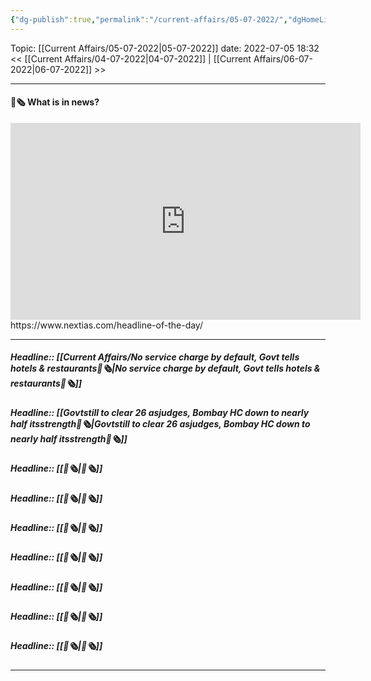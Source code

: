 ```yaml
---
{"dg-publish":true,"permalink":"/current-affairs/05-07-2022/","dgHomeLink":true,"dgPassFrontmatter":false}
---
```



Topic: [[Current Affairs/05-07-2022|05-07-2022]]
date: 2022-07-05 18:32
<< [[Current Affairs/04-07-2022|04-07-2022]] | [[Current Affairs/06-07-2022|06-07-2022]] >>

----
#### 📰🗞️ What is in news? 
 <iframe width="560" height="315" src="https://www.youtube-nocookie.com/embed/videoseries?list=PL1sgm5x8M9FBddLMD9ZAEEYl6HoSAbej1" title="YouTube video player" frameborder="0" allow="accelerometer; autoplay; clipboard-write; encrypted-media; gyroscope; picture-in-picture" allowfullscreen></iframe>
https://www.nextias.com/headline-of-the-day/

---
##### Headline:: [[Current Affairs/No service charge by default, Govt tells hotels & restaurants📰🗞️|No service charge by default, Govt tells hotels & restaurants📰🗞️]]
##### Headline:: [[Govtstill to clear 26 asjudges, Bombay HC down to nearly half itsstrength📰🗞️|Govtstill to clear 26 asjudges, Bombay HC down to nearly half itsstrength📰🗞️]]
##### Headline:: [[📰🗞️|📰🗞️]]
##### Headline:: [[📰🗞️|📰🗞️]]
##### Headline:: [[📰🗞️|📰🗞️]]
##### Headline:: [[📰🗞️|📰🗞️]]
##### Headline:: [[📰🗞️|📰🗞️]]
##### Headline:: [[📰🗞️|📰🗞️]]
##### Headline:: [[📰🗞️|📰🗞️]]


----
